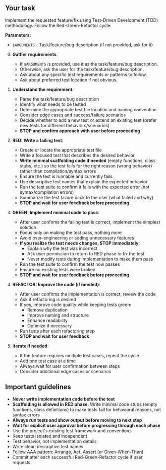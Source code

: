 ## Your task

Implement the requested feature/fix using Test-Driven Development (TDD) methodology. Follow the Red-Green-Refactor cycle:

**Parameters**:
- `$ARGUMENTS` - Task/feature/bug description (if not provided, ask for it)

0. **Gather requirements**:

   - If `$ARGUMENTS` is provided, use it as the task/feature/bug description.
   - Otherwise, ask the user for the task/feature/bug description.
   - Ask about any specific test requirements or patterns to follow.
   - Ask about preferred test location if not obvious.

1. **Understand the requirement**:

   - Parse the task/feature/bug description
   - Identify what needs to be tested
   - Determine the appropriate test file location and naming convention
   - Consider edge cases and success/failure scenarios
   - Decide whether to add a new test or extend an existing test (prefer new tests for different behaviors/scenarios)
   - **STOP and confirm approach with user before proceeding**

2. **RED: Write a failing test**:

   - Create or locate the appropriate test file
   - Write a focused test that describes the desired behavior
   - **Write minimal scaffolding code if needed** (empty functions, class stubs, etc.) so the test fails for the right reason (wrong behavior) rather than compilation/syntax errors
   - Ensure the test is runnable and currently fails
   - Use descriptive test names that explain the expected behavior
   - Run the test suite to confirm it fails with the expected error (not syntax/compilation errors)
   - Summarize the test failure back to the user (what failed and why)
   - **STOP and wait for user feedback before proceeding**

3. **GREEN: Implement minimal code to pass**:

   - After user confirms the failing test is correct, implement the simplest solution
   - Focus only on making the test pass, nothing more
   - Avoid over-engineering or adding unnecessary features
   - **If you realize the test needs changes, STOP immediately**:
     - Explain why the test was incorrect
     - Ask user permission to return to RED phase to fix the test
     - Never modify tests during implementation to make them pass
   - Run the test suite to confirm the test now passes
   - Ensure no existing tests were broken
   - **STOP and wait for user feedback before proceeding**

4. **REFACTOR: Improve the code (if needed)**:

   - After user confirms the implementation is correct, review the code
   - Ask if refactoring is desired
   - If yes, improve code quality while keeping tests green:
     - Remove duplication
     - Improve naming and structure
     - Enhance readability
     - Optimize if necessary
   - Run tests after each refactoring step
   - **STOP and wait for user feedback**

5. **Iterate if needed**:
   - If the feature requires multiple test cases, repeat the cycle
   - Add one test case at a time
   - Always wait for user confirmation between steps
   - Consider additional edge cases or scenarios

## Important guidelines

- **Never write implementation code before the test**
- **Scaffolding is allowed in RED phase**: Write minimal code stubs (empty functions, class definitions) to make tests fail for behavioral reasons, not syntax errors
- **Always run tests and show output before moving to next step**
- **Wait for explicit user approval before progressing through each phase**
- Use the project's existing test framework and conventions
- Keep tests isolated and independent
- Test behavior, not implementation details
- Write clear, descriptive test names
- Follow AAA pattern: Arrange, Act, Assert (or Given-When-Then)
- Commit after each successful Red-Green-Refactor cycle if user requests
